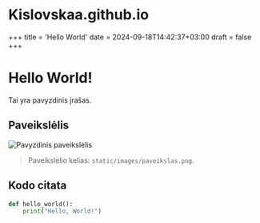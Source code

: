 ﻿# Kislovskaa.github.io
+++
title = 'Hello World'
date = 2024-09-18T14:42:37+03:00
draft = false
+++

# Hello World!

Tai yra pavyzdinis įrašas.

## Paveikslėlis

![Pavyzdinis paveikslėlis](/images/paveikslas.png)

> Paveikslėlio kelias: `static/images/paveikslas.png`.

## Kodo citata

```python
def hello_world():
    print("Hello, World!")
